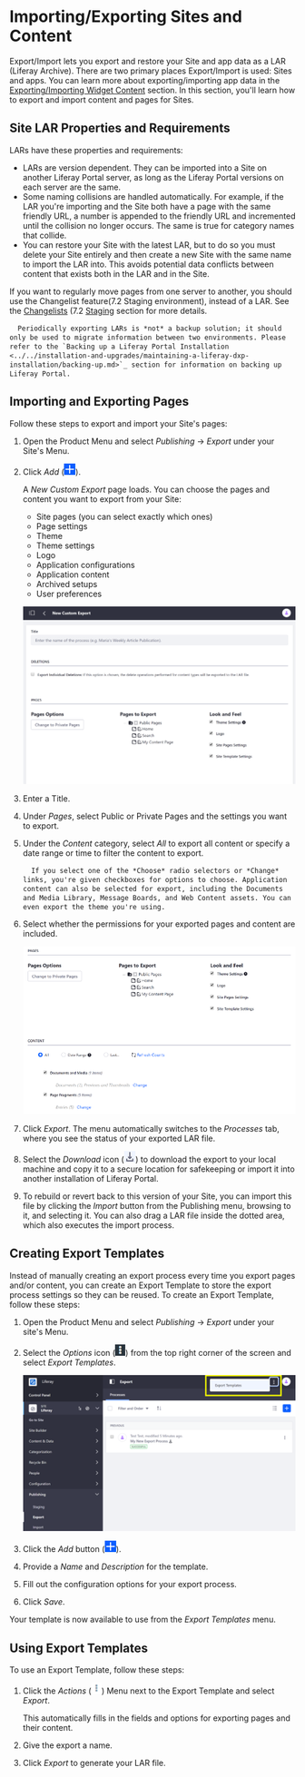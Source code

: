 # Importing/Exporting Sites and Content

Export/Import lets you export and restore your Site and app data as a LAR (Liferay Archive). There are two primary places Export/Import is used: Sites and apps. You can learn more about exporting/importing app data in the [Exporting/Importing Widget Content]() <!-- TODO: Fix link --> section. In this section, you'll learn how to export and import content and pages for Sites.

## Site LAR Properties and Requirements

LARs have these properties and requirements:

-   LARs are version dependent. They can be imported into a Site on another Liferay Portal server, as long as the Liferay Portal versions on each server are the same.
-   Some naming collisions are handled automatically. For example, if the LAR you're importing and the Site both have a page with the same friendly URL, a number is appended to the friendly URL and incremented until the collision no longer occurs. The same is true for category names that collide.
-   You can restore your Site with the latest LAR, but to do so you must delete your Site entirely and then create a new Site with the same name to import the LAR into. This avoids potential data conflicts between content that exists both in the LAR and in the Site.

If you want to regularly move pages from one server to another, you should use the Changelist feature(7.2 Staging environment), instead of a LAR. See the [Changelists]() (7.2 [Staging]() <!-- TODO: Fix links --> section for more details.

```note::
  Periodically exporting LARs is *not* a backup solution; it should only be used to migrate information between two environments. Please refer to the `Backing up a Liferay Portal Installation <../../installation-and-upgrades/maintaining-a-liferay-dxp-installation/backing-up.md>`_ section for information on backing up Liferay Portal.
```

## Importing and Exporting Pages

Follow these steps to export and import your Site's pages:

1. Open the Product Menu and select _Publishing_ &rarr; _Export_ under your Site's Menu.
1. Click _Add_ (![Custom Export](../../images/icon-add.png)).

    A _New Custom Export_ page loads. You can choose the pages and content you want to export from your Site:

    - Site pages (you can select exactly which ones)
    - Page settings
    - Theme
    - Theme settings
    - Logo
    - Application configurations
    - Application content
    - Archived setups
    - User preferences

    ![Create a New Custom Export to specify what to export from your Site.](./importing-exporting-pages-and-content/images/01.png)

1. Enter a Title.
1. Under _Pages_, select Public or Private Pages and the settings you want to export.
1. Under the _Content_ category, select _All_ to export all content or specify a date range or time to filter the content to export.

    ```note::
      If you select one of the *Choose* radio selectors or *Change* links, you're given checkboxes for options to choose. Application content can also be selected for export, including the Documents and Media Library, Message Boards, and Web Content assets. You can even export the theme you're using.
    ```

1. Select whether the permissions for your exported pages and content are included.

    ![You can configure your export options manually by selecting pages, content, and permissions.](./importing-exporting-pages-and-content/images/02.png)

1. Click _Export_. The menu automatically switches to the _Processes_ tab, where you see the status of your exported LAR file.

1. Select the _Download_ icon (![Download](../../images/icon-download.png)) to download the export to your local machine and copy it to a secure location for safekeeping or import it into another installation of Liferay Portal.
1. To rebuild or revert back to this version of your Site, you can import this file by clicking the _Import_ button from the Publishing menu, browsing to it, and selecting it. You can also drag a LAR file inside the dotted area, which also executes the import process.

## Creating Export Templates

Instead of manually creating an export process every time you export pages and/or content, you can create an Export Template to store the export process settings so they can be reused. To create an Export Template, follow these steps:

1. Open the Product Menu and select _Publishing_ &rarr; _Export_ under your site's Menu.
1. Select the _Options_ icon (![Options](../../images/icon-options.png)) from the top right corner of the screen and select _Export Templates_.

    ![You can create Export Templates to store export process settings.](./importing-exporting-pages-and-content/images/03.png)

1. Click the _Add_ button (![Add Export Template](../../images/icon-add.png)).
1. Provide a _Name_ and _Description_ for the template.
1. Fill out the configuration options for your export process.
1. Click _Save_.

Your template is now available to use from the _Export Templates_ menu.

## Using Export Templates

To use an Export Template, follow these steps:

1. Click the _Actions_ (![Actions](../../images/icon-actions.png)) Menu next to the Export Template and select _Export_.

    This automatically fills in the fields and options for exporting pages and their content.

1. Give the export a name.
1. Click _Export_ to generate your LAR file.
